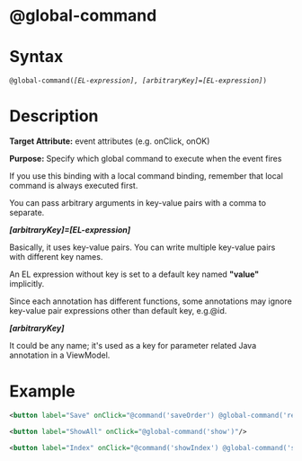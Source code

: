 # @global-command

# Syntax

`@global-command(`*`[EL-expression], [arbitraryKey]=[EL-expression]`*`) `

# Description

**Target Attribute:** event attributes (e.g. onClick, onOK)

**Purpose:** Specify which global command to execute when the event fires

If you use this binding with a local command binding, remember that local command is always executed first.

You can pass arbitrary arguments in key-value pairs with a comma to separate.

***[arbitraryKey]=[EL-expression]***

Basically, it uses key-value pairs. You can write multiple key-value pairs with different key names.

An EL expression without key is set to a default key named **"value"** implicitly.

Since each annotation has different functions, some annotations may ignore key-value pair expressions other than default key, e.g.@id.

***[arbitraryKey]***

It could be any name; it's used as a key for parameter related Java annotation in a ViewModel.

# Example

```xml
<button label="Save" onClick="@command('saveOrder') @global-command('refresh')"/>

<button label="ShowAll" onClick="@global-command('show')"/>

<button label="Index" onClick="@command('showIndex') @global-command('showIndex', index=10, keyword='myKeyword')"/>
```
